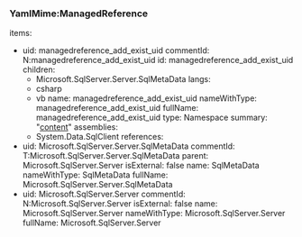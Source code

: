 ### YamlMime:ManagedReference
items:
- uid: managedreference_add_exist_uid
  commentId: N:managedreference_add_exist_uid
  id: managedreference_add_exist_uid
  children:
  - Microsoft.SqlServer.Server.SqlMetaData
  langs:
  - csharp
  - vb
  name: managedreference_add_exist_uid
  nameWithType: managedreference_add_exist_uid
  fullName: managedreference_add_exist_uid
  type: Namespace
  summary: "[content](content.md)"
  assemblies:
  - System.Data.SqlClient
references:
- uid: Microsoft.SqlServer.Server.SqlMetaData
  commentId: T:Microsoft.SqlServer.Server.SqlMetaData
  parent: Microsoft.SqlServer.Server
  isExternal: false
  name: SqlMetaData
  nameWithType: SqlMetaData
  fullName: Microsoft.SqlServer.Server.SqlMetaData
- uid: Microsoft.SqlServer.Server
  commentId: N:Microsoft.SqlServer.Server
  isExternal: false
  name: Microsoft.SqlServer.Server
  nameWithType: Microsoft.SqlServer.Server
  fullName: Microsoft.SqlServer.Server
